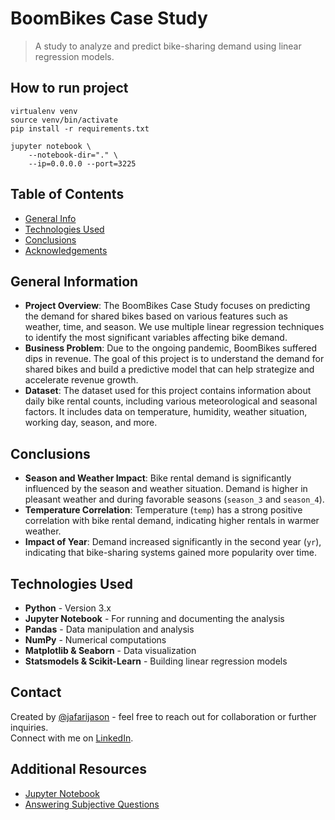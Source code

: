 # BoomBikes Case Study
> A study to analyze and predict bike-sharing demand using linear regression models.


## How to run project
```
virtualenv venv
source venv/bin/activate
pip install -r requirements.txt
```

```
jupyter notebook \
    --notebook-dir="." \
    --ip=0.0.0.0 --port=3225
```



## Table of Contents
* [General Info](#general-information)
* [Technologies Used](#technologies-used)
* [Conclusions](#conclusions)
* [Acknowledgements](#acknowledgements)

<!-- You can include any other section that is pertinent to your problem -->

## General Information
- **Project Overview**: The BoomBikes Case Study focuses on predicting the demand for shared bikes based on various features such as weather, time, and season. We use multiple linear regression techniques to identify the most significant variables affecting bike demand.
- **Business Problem**: Due to the ongoing pandemic, BoomBikes suffered dips in revenue. The goal of this project is to understand the demand for shared bikes and build a predictive model that can help strategize and accelerate revenue growth.
- **Dataset**: The dataset used for this project contains information about daily bike rental counts, including various meteorological and seasonal factors. It includes data on temperature, humidity, weather situation, working day, season, and more.


<!-- You don't have to answer all the questions - just the ones relevant to your project. -->

## Conclusions
- **Season and Weather Impact**: Bike rental demand is significantly influenced by the season and weather situation. Demand is higher in pleasant weather and during favorable seasons (`season_3` and `season_4`).
- **Temperature Correlation**: Temperature (`temp`) has a strong positive correlation with bike rental demand, indicating higher rentals in warmer weather.
- **Impact of Year**: Demand increased significantly in the second year (`yr`), indicating that bike-sharing systems gained more popularity over time.


<!-- You don't have to answer all the questions - just the ones relevant to your project. -->


## Technologies Used
- **Python** - Version 3.x
- **Jupyter Notebook** - For running and documenting the analysis
- **Pandas** - Data manipulation and analysis
- **NumPy** - Numerical computations
- **Matplotlib & Seaborn** - Data visualization
- **Statsmodels & Scikit-Learn** - Building linear regression models


<!-- As the libraries versions keep on changing, it is recommended to mention the version of library used in this project -->

 

## Contact
Created by [@jafarijason](https://github.com/jafarijason) - feel free to reach out for collaboration or further inquiries.  
Connect with me on [LinkedIn](https://www.linkedin.com/in/jasonjafari/).


## Additional Resources
- [Jupyter Notebook](https://github.com/jafarijason/ds_002_boom_bikes_case_study_regression/blob/master/Group_Facilitator_Jason_Jafari.ipynb)
- [Answering Subjective Questions](https://github.com/jafarijason/ds_002_boom_bikes_case_study_regression/blob/master/Regression%2BSubjective%2BQuestions.pdf)